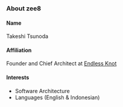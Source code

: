 ### About zee8

#### Name

Takeshi Tsunoda

#### Affiliation

Founder and Chief Architect at [Endless Knot](https://endless-knot.asia/)

#### Interests

- Software Architecture
- Languages (English & Indonesian)
